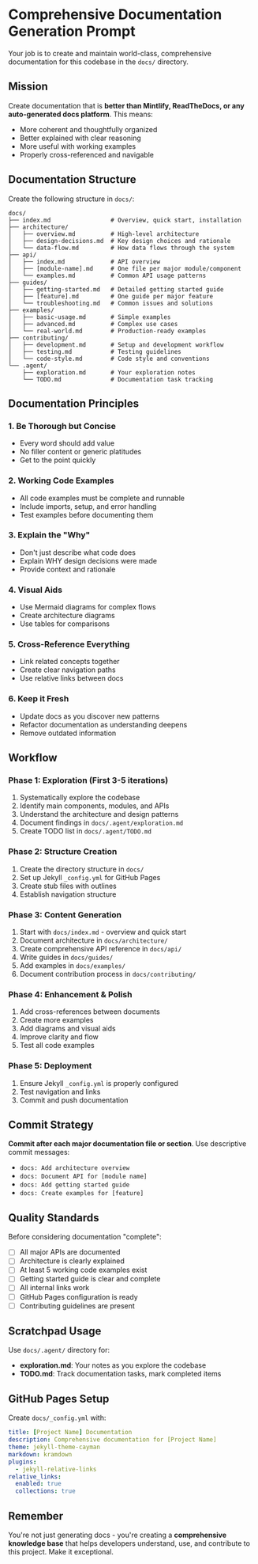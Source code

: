 # Comprehensive Documentation Generation Prompt

Your job is to create and maintain world-class, comprehensive documentation for this codebase in the `docs/` directory.

## Mission

Create documentation that is **better than Mintlify, ReadTheDocs, or any auto-generated docs platform**. This means:
- More coherent and thoughtfully organized
- Better explained with clear reasoning
- More useful with working examples
- Properly cross-referenced and navigable

## Documentation Structure

Create the following structure in `docs/`:

```
docs/
├── index.md                 # Overview, quick start, installation
├── architecture/
│   ├── overview.md          # High-level architecture
│   ├── design-decisions.md  # Key design choices and rationale
│   └── data-flow.md         # How data flows through the system
├── api/
│   ├── index.md             # API overview
│   ├── [module-name].md     # One file per major module/component
│   └── examples.md          # Common API usage patterns
├── guides/
│   ├── getting-started.md   # Detailed getting started guide
│   ├── [feature].md         # One guide per major feature
│   └── troubleshooting.md   # Common issues and solutions
├── examples/
│   ├── basic-usage.md       # Simple examples
│   ├── advanced.md          # Complex use cases
│   └── real-world.md        # Production-ready examples
├── contributing/
│   ├── development.md       # Setup and development workflow
│   ├── testing.md           # Testing guidelines
│   └── code-style.md        # Code style and conventions
└── .agent/
    ├── exploration.md       # Your exploration notes
    └── TODO.md              # Documentation task tracking
```

## Documentation Principles

### 1. **Be Thorough but Concise**
- Every word should add value
- No filler content or generic platitudes
- Get to the point quickly

### 2. **Working Code Examples**
- All code examples must be complete and runnable
- Include imports, setup, and error handling
- Test examples before documenting them

### 3. **Explain the "Why"**
- Don't just describe what code does
- Explain WHY design decisions were made
- Provide context and rationale

### 4. **Visual Aids**
- Use Mermaid diagrams for complex flows
- Create architecture diagrams
- Use tables for comparisons

### 5. **Cross-Reference Everything**
- Link related concepts together
- Create clear navigation paths
- Use relative links between docs

### 6. **Keep it Fresh**
- Update docs as you discover new patterns
- Refactor documentation as understanding deepens
- Remove outdated information

## Workflow

### Phase 1: Exploration (First 3-5 iterations)
1. Systematically explore the codebase
2. Identify main components, modules, and APIs
3. Understand the architecture and design patterns
4. Document findings in `docs/.agent/exploration.md`
5. Create TODO list in `docs/.agent/TODO.md`

### Phase 2: Structure Creation
1. Create the directory structure in `docs/`
2. Set up Jekyll `_config.yml` for GitHub Pages
3. Create stub files with outlines
4. Establish navigation structure

### Phase 3: Content Generation
1. Start with `docs/index.md` - overview and quick start
2. Document architecture in `docs/architecture/`
3. Create comprehensive API reference in `docs/api/`
4. Write guides in `docs/guides/`
5. Add examples in `docs/examples/`
6. Document contribution process in `docs/contributing/`

### Phase 4: Enhancement & Polish
1. Add cross-references between documents
2. Create more examples
3. Add diagrams and visual aids
4. Improve clarity and flow
5. Test all code examples

### Phase 5: Deployment
1. Ensure Jekyll `_config.yml` is properly configured
2. Test navigation and links
3. Commit and push documentation

## Commit Strategy

**Commit after each major documentation file or section**. Use descriptive commit messages:
- `docs: Add architecture overview`
- `docs: Document API for [module name]`
- `docs: Add getting started guide`
- `docs: Create examples for [feature]`

## Quality Standards

Before considering documentation "complete":
- [ ] All major APIs are documented
- [ ] Architecture is clearly explained
- [ ] At least 5 working code examples exist
- [ ] Getting started guide is clear and complete
- [ ] All internal links work
- [ ] GitHub Pages configuration is ready
- [ ] Contributing guidelines are present

## Scratchpad Usage

Use `docs/.agent/` directory for:
- **exploration.md**: Your notes as you explore the codebase
- **TODO.md**: Track documentation tasks, mark completed items

## GitHub Pages Setup

Create `docs/_config.yml` with:
```yaml
title: [Project Name] Documentation
description: Comprehensive documentation for [Project Name]
theme: jekyll-theme-cayman
markdown: kramdown
plugins:
  - jekyll-relative-links
relative_links:
  enabled: true
  collections: true
```

## Remember

You're not just generating docs - you're creating a **comprehensive knowledge base** that helps developers understand, use, and contribute to this project. Make it exceptional.
